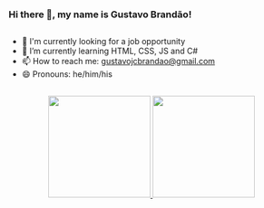 ### Hi there 👋, my name is Gustavo Brandão!
##
- 🔭 I'm currently looking for a job opportunity
- 🌱 I’m currently learning HTML, CSS, JS and C#
- 📫 How to reach me: gustavojcbrandao@gmail.com
- 😄 Pronouns: he/him/his
##
<div align="center">
  <a href="https://www.linkedin.com/in/gustavo-brand%C3%A3o-3b034923/">
  <img height="180em" src="https://github-readme-stats.vercel.app/api?username=gustavojcbrandao&show_icons=true&theme=dark&include_all_commits=true&count_private=true"/>
  <img height="180em" src="https://github-readme-stats.vercel.app/api/top-langs/?username=gustavojcbrandao&layout=compact&langs_count=7&theme=dark"/>
</div>
